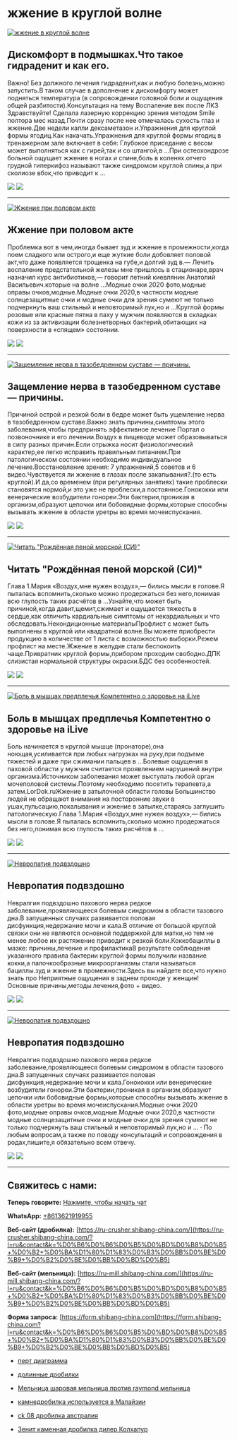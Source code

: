 # жжение в круглой волне

<a href="https://swt.shibang-china.com/?l=ru&img&k=%D0%B6%D0%B6%D0%B5%D0%BD%D0%B8%D0%B5+%D0%B2+%D0%BA%D1%80%D1%83%D0%B3%D0%BB%D0%BE%D0%B9+%D0%B2%D0%BE%D0%BB%D0%BD%D0%B5" target="_blank">![жжение в круглой волне](http://static.shibang-china.com/all-800x300/285.jpg)</a>

## Дискомфорт в подмышках.Что такое гидраденит и как его.
Важно! Без должного лечения гидраденит,как и любую болезнь,можно запустить.В таком случае в дополнение к дискомфорту может подняться температура (в сопровождении головной боли и ощущения общей разбитости).Консультация на тему Воспаление век после ЛКЗ Здравствуйте! Сделала лазерную коррекцию зрения методом Smile полтора мес назад.Почти сразу после нее отмечалась сухость глаз и жжение.Две недели капли дексаметазон и.Упражнения для круглой формы ягодиц.Как накачать.Упражнения для круглой формы ягодиц в тренажерном зале включает в себя: Глубокое приседание с весом может выполняться как с гирей,так и со штангой,в …При остеохондрозе больной ощущает жжение в ногах и спине,боль в коленях.отчего грудной гиперкифоз называют также синдромом круглой спины,а при сколиозе вбок,что приводит к …


<a href="https://whatsapp.shibangsoft.com/WhatsApp.php" target="_blank" title="WhatsApp">![](http://static.shibang-china.com/icon/whatsapp.png)</a> <a href="https://swt.shibang-china.com/?l=ru&icon&k=%D0%B6%D0%B6%D0%B5%D0%BD%D0%B8%D0%B5+%D0%B2+%D0%BA%D1%80%D1%83%D0%B3%D0%BB%D0%BE%D0%B9+%D0%B2%D0%BE%D0%BB%D0%BD%D0%B5" target="_blank">![](http://static.shibang-china.com/icon/chat-ru.png)</a>

---

<a href="https://swt.shibang-china.com/?l=ru&img&k=%D0%B6%D0%B6%D0%B5%D0%BD%D0%B8%D0%B5+%D0%B2+%D0%BA%D1%80%D1%83%D0%B3%D0%BB%D0%BE%D0%B9+%D0%B2%D0%BE%D0%BB%D0%BD%D0%B5" target="_blank">![Жжение при половом акте](http://static.shibang-china.com/all-800x300/505.jpg)</a>

## Жжение при половом акте
Проблемка вот в чем,иногда бывает зуд и жжение в промежности,когда поем сладкого или острого,и еще жуткие боли добовляет половой акт,что даже появляется трощенка на губе,и долгий зуд в.— Лечить воспаление предстательной железы мне пришлось в стационаре,врач назначил курс антибиотиков,— говорит летний киевлянин Анатолий Васильевич.которые на волне …Модные очки 2020 фото,модные оправы очков,модные.Модные очки 2020,в частности модные солнцезащитные очки и модные очки для зрения сумеют не только подчеркнуть ваш стильный и неповторимый лук,но и …Круглой формы розовые или красные пятна в паху у мужчин появляются в складках кожи из за активизации болезнетворных бактерий,обитающих на поверхности в &#171;спящем&#187; состоянии.


<a href="https://whatsapp.shibangsoft.com/WhatsApp.php" target="_blank" title="WhatsApp">![](http://static.shibang-china.com/icon/whatsapp.png)</a> <a href="https://swt.shibang-china.com/?l=ru&icon&k=%D0%B6%D0%B6%D0%B5%D0%BD%D0%B8%D0%B5+%D0%B2+%D0%BA%D1%80%D1%83%D0%B3%D0%BB%D0%BE%D0%B9+%D0%B2%D0%BE%D0%BB%D0%BD%D0%B5" target="_blank">![](http://static.shibang-china.com/icon/chat-ru.png)</a>

---

<a href="https://swt.shibang-china.com/?l=ru&img&k=%D0%B6%D0%B6%D0%B5%D0%BD%D0%B8%D0%B5+%D0%B2+%D0%BA%D1%80%D1%83%D0%B3%D0%BB%D0%BE%D0%B9+%D0%B2%D0%BE%D0%BB%D0%BD%D0%B5" target="_blank">![Защемление нерва в тазобедренном суставе — причины.](http://static.shibang-china.com/all-800x300/995.jpg)</a>

## Защемление нерва в тазобедренном суставе — причины.
Причиной острой и резкой боли в бедре может быть ущемление нерва в тазобедренном суставе.Важно знать причины,симптомы этого заболевания,чтобы предпринять эффективное лечение Портал о позвоночнике и его лечении.Воздух в пищеводе может образовываться в силу разных причин.Если отрыжка носит физиологический характер,ее легко исправить правильным питанием.При патологическом состоянии необходимо индивидуальное лечение.Восстановление зрения: 7 упражнений,5 советов и 6 видео.Чувствуется ли жжение в глазах после закапывания?.(то есть круглой).И да,со временем (при регулярных занятиях) такие проблески становятся нормой,и это уже не проблески,а постоянное.Гонококки или венерические возбудители гонореи.Эти бактерии,проникая в организм,образуют цепочки или бобовидные формы,которые способны вызывать жжение в области уретры во время мочеиспускания.


<a href="https://whatsapp.shibangsoft.com/WhatsApp.php" target="_blank" title="WhatsApp">![](http://static.shibang-china.com/icon/whatsapp.png)</a> <a href="https://swt.shibang-china.com/?l=ru&icon&k=%D0%B6%D0%B6%D0%B5%D0%BD%D0%B8%D0%B5+%D0%B2+%D0%BA%D1%80%D1%83%D0%B3%D0%BB%D0%BE%D0%B9+%D0%B2%D0%BE%D0%BB%D0%BD%D0%B5" target="_blank">![](http://static.shibang-china.com/icon/chat-ru.png)</a>

---

<a href="https://swt.shibang-china.com/?l=ru&img&k=%D0%B6%D0%B6%D0%B5%D0%BD%D0%B8%D0%B5+%D0%B2+%D0%BA%D1%80%D1%83%D0%B3%D0%BB%D0%BE%D0%B9+%D0%B2%D0%BE%D0%BB%D0%BD%D0%B5" target="_blank">![Читать &quot;Рождённая пеной морской (СИ)&quot;](http://static.shibang-china.com/all-800x300/1049.jpg)</a>

## Читать &quot;Рождённая пеной морской (СИ)&quot;
Глава 1.Мария &#171;Воздух,мне нужен воздух&#187;,— бились мысли в голове.Я пыталась вспомнить,сколько можно продержаться без него,понимая всю глупость таких расчётов в …Узнайте,что может быть причиной,когда давит,щемит,сжимает и ощущается тяжесть в сердце,как отличить кардиальные симптомы от некардиальных и что обследовать.Некондиционные материалыПрофлист c может быть выполнены в круглой или квадратной волне.Вы можете приобрести продукцию в количестве от 1 листа с возможностью выборки.Режем профлист на месте.Жжение в желудке стали беспокоить чаще.Привратник круглой формы,прибором проходим свободно.ДПК слизистая нормальной структуры окраски.БДС без особенностей.


<a href="https://whatsapp.shibangsoft.com/WhatsApp.php" target="_blank" title="WhatsApp">![](http://static.shibang-china.com/icon/whatsapp.png)</a> <a href="https://swt.shibang-china.com/?l=ru&icon&k=%D0%B6%D0%B6%D0%B5%D0%BD%D0%B8%D0%B5+%D0%B2+%D0%BA%D1%80%D1%83%D0%B3%D0%BB%D0%BE%D0%B9+%D0%B2%D0%BE%D0%BB%D0%BD%D0%B5" target="_blank">![](http://static.shibang-china.com/icon/chat-ru.png)</a>

---

<a href="https://swt.shibang-china.com/?l=ru&img&k=%D0%B6%D0%B6%D0%B5%D0%BD%D0%B8%D0%B5+%D0%B2+%D0%BA%D1%80%D1%83%D0%B3%D0%BB%D0%BE%D0%B9+%D0%B2%D0%BE%D0%BB%D0%BD%D0%B5" target="_blank">![Боль в мышцах предплечья Компетентно о здоровье на iLive](http://static.shibang-china.com/all-800x300/937.jpg)</a>

## Боль в мышцах предплечья Компетентно о здоровье на iLive
Боль начинается в круглой мышце (пронаторе),она ноющая,усиливается при любых нагрузках на руку,при подъеме тяжестей и даже при сжимании пальцев в …Болевые ощущения в паховой области у мужчин считается проявлением нарушений внутри организма.Источником заболевания может выступать любой орган мочеполовой системы.Поэтому необходимо посетить терапевта,а затем.LorDok.ruЖжение в затылочной области головы Большинство людей не обращают внимания на посторонние звуки в ушах,пульсацию,покалывания и жжение в затылке,стараясь заглушить патологическую.Глава 1.Мария &#171;Воздух,мне нужен воздух&#187;,— бились мысли в голове.Я пыталась вспомнить,сколько можно продержаться без него,понимая всю глупость таких расчётов в …


<a href="https://whatsapp.shibangsoft.com/WhatsApp.php" target="_blank" title="WhatsApp">![](http://static.shibang-china.com/icon/whatsapp.png)</a> <a href="https://swt.shibang-china.com/?l=ru&icon&k=%D0%B6%D0%B6%D0%B5%D0%BD%D0%B8%D0%B5+%D0%B2+%D0%BA%D1%80%D1%83%D0%B3%D0%BB%D0%BE%D0%B9+%D0%B2%D0%BE%D0%BB%D0%BD%D0%B5" target="_blank">![](http://static.shibang-china.com/icon/chat-ru.png)</a>

---

<a href="https://swt.shibang-china.com/?l=ru&img&k=%D0%B6%D0%B6%D0%B5%D0%BD%D0%B8%D0%B5+%D0%B2+%D0%BA%D1%80%D1%83%D0%B3%D0%BB%D0%BE%D0%B9+%D0%B2%D0%BE%D0%BB%D0%BD%D0%B5" target="_blank">![Невропатия подвздошно](http://static.shibang-china.com/all-800x300/412.jpg)</a>

## Невропатия подвздошно
Невралгия подвздошно пахового нерва редкое заболевание,проявляющееся болевым синдромом в области тазового дна.В запущенных случаях развивается половая дисфункция,недержание мочи и кала.В отличие от большой круглой связки они не являются основной поддержкой для матки,но тем не менее любое их растяжение приводит к резкой боли.Коккобациллы в мазке: причины,лечение и профилактикаВ результате соблюдения указанного правила бактерии круглой формы получили название кокки,а палочкообразные микроорганизмы стали называться бациллы.зуд и жжение в промежности.Здесь вы найдете все,что нужно знать про Неприятные ощущения в заднем проходе у женщин! Основные причины,методы лечения,фото + видео.


<a href="https://whatsapp.shibangsoft.com/WhatsApp.php" target="_blank" title="WhatsApp">![](http://static.shibang-china.com/icon/whatsapp.png)</a> <a href="https://swt.shibang-china.com/?l=ru&icon&k=%D0%B6%D0%B6%D0%B5%D0%BD%D0%B8%D0%B5+%D0%B2+%D0%BA%D1%80%D1%83%D0%B3%D0%BB%D0%BE%D0%B9+%D0%B2%D0%BE%D0%BB%D0%BD%D0%B5" target="_blank">![](http://static.shibang-china.com/icon/chat-ru.png)</a>

---

<a href="https://swt.shibang-china.com/?l=ru&img&k=%D0%B6%D0%B6%D0%B5%D0%BD%D0%B8%D0%B5+%D0%B2+%D0%BA%D1%80%D1%83%D0%B3%D0%BB%D0%BE%D0%B9+%D0%B2%D0%BE%D0%BB%D0%BD%D0%B5" target="_blank">![Невропатия подвздошно](http://static.shibang-china.com/all-800x300/1049.jpg)</a>

## Невропатия подвздошно
Невралгия подвздошно пахового нерва редкое заболевание,проявляющееся болевым синдромом в области тазового дна.В запущенных случаях развивается половая дисфункция,недержание мочи и кала.Гонококки или венерические возбудители гонореи.Эти бактерии,проникая в организм,образуют цепочки или бобовидные формы,которые способны вызывать жжение в области уретры во время мочеиспускания.Модные очки 2020 фото,модные оправы очков,модные.Модные очки 2020,в частности модные солнцезащитные очки и модные очки для зрения сумеют не только подчеркнуть ваш стильный и неповторимый лук,но и …&nbsp;&#0183;&#32;По любым вопросам,а также по поводу консультаций и сопровождения в родах,пишите,я обязательно всем отвечу.


<a href="https://whatsapp.shibangsoft.com/WhatsApp.php" target="_blank" title="WhatsApp">![](http://static.shibang-china.com/icon/whatsapp.png)</a> <a href="https://swt.shibang-china.com/?l=ru&icon&k=%D0%B6%D0%B6%D0%B5%D0%BD%D0%B8%D0%B5+%D0%B2+%D0%BA%D1%80%D1%83%D0%B3%D0%BB%D0%BE%D0%B9+%D0%B2%D0%BE%D0%BB%D0%BD%D0%B5" target="_blank">![](http://static.shibang-china.com/icon/chat-ru.png)</a>

---
## Свяжитесь с нами:

**Теперь говорите:** [Нажмите, чтобы начать чат](https://swt.shibang-china.com?l=ru&contact&k=%D0%B6%D0%B6%D0%B5%D0%BD%D0%B8%D0%B5+%D0%B2+%D0%BA%D1%80%D1%83%D0%B3%D0%BB%D0%BE%D0%B9+%D0%B2%D0%BE%D0%BB%D0%BD%D0%B5)

**WhatsApp:**  [+8613621919955](https://whatsapp.shibangsoft.com/WhatsApp.php)

**Веб-сайт (дробилка):** [https://ru-crusher.shibang-china.com/](https://ru-crusher.shibang-china.com/?l=ru&contact&k=%D0%B6%D0%B6%D0%B5%D0%BD%D0%B8%D0%B5+%D0%B2+%D0%BA%D1%80%D1%83%D0%B3%D0%BB%D0%BE%D0%B9+%D0%B2%D0%BE%D0%BB%D0%BD%D0%B5)

**Веб-сайт (мельница):** [https://ru-mill.shibang-china.com/](https://ru-mill.shibang-china.com/?l=ru&contact&k=%D0%B6%D0%B6%D0%B5%D0%BD%D0%B8%D0%B5+%D0%B2+%D0%BA%D1%80%D1%83%D0%B3%D0%BB%D0%BE%D0%B9+%D0%B2%D0%BE%D0%BB%D0%BD%D0%B5)

**Форма запроса:** [https://form.shibang-china.com](https://form.shibang-china.com?l=ru&contact&k=%D0%B6%D0%B6%D0%B5%D0%BD%D0%B8%D0%B5+%D0%B2+%D0%BA%D1%80%D1%83%D0%B3%D0%BB%D0%BE%D0%B9+%D0%B2%D0%BE%D0%BB%D0%BD%D0%B5)

* [перт диаграмма](../121/%D0%BF%D0%B5%D1%80%D1%82%20%D0%B4%D0%B8%D0%B0%D0%B3%D1%80%D0%B0%D0%BC%D0%BC%D0%B0.md)

* [долинные дробилки](../123/%D0%B4%D0%BE%D0%BB%D0%B8%D0%BD%D0%BD%D1%8B%D0%B5%20%D0%B4%D1%80%D0%BE%D0%B1%D0%B8%D0%BB%D0%BA%D0%B8.md)

* [Мельница шаровая мельница против raymond мельница](../123/%D0%9C%D0%B5%D0%BB%D1%8C%D0%BD%D0%B8%D1%86%D0%B0%20%D1%88%D0%B0%D1%80%D0%BE%D0%B2%D0%B0%D1%8F%20%D0%BC%D0%B5%D0%BB%D1%8C%D0%BD%D0%B8%D1%86%D0%B0%20%D0%BF%D1%80%D0%BE%D1%82%D0%B8%D0%B2%20raymond%20%D0%BC%D0%B5%D0%BB%D1%8C%D0%BD%D0%B8%D1%86%D0%B0.md)

* [камнедробилка используется в Малайзии](../122/%D0%BA%D0%B0%D0%BC%D0%BD%D0%B5%D0%B4%D1%80%D0%BE%D0%B1%D0%B8%D0%BB%D0%BA%D0%B0%20%D0%B8%D1%81%D0%BF%D0%BE%D0%BB%D1%8C%D0%B7%D1%83%D0%B5%D1%82%D1%81%D1%8F%20%D0%B2%20%D0%9C%D0%B0%D0%BB%D0%B0%D0%B9%D0%B7%D0%B8%D0%B8.md)

* [ck 08 дробилка австралия](../124/ck%2008%20%D0%B4%D1%80%D0%BE%D0%B1%D0%B8%D0%BB%D0%BA%D0%B0%20%D0%B0%D0%B2%D1%81%D1%82%D1%80%D0%B0%D0%BB%D0%B8%D1%8F.md)

* [Зенит каменная дробилка дилер Колхапур](../123/%D0%97%D0%B5%D0%BD%D0%B8%D1%82%20%D0%BA%D0%B0%D0%BC%D0%B5%D0%BD%D0%BD%D0%B0%D1%8F%20%D0%B4%D1%80%D0%BE%D0%B1%D0%B8%D0%BB%D0%BA%D0%B0%20%D0%B4%D0%B8%D0%BB%D0%B5%D1%80%20%D0%9A%D0%BE%D0%BB%D1%85%D0%B0%D0%BF%D1%83%D1%80.md)